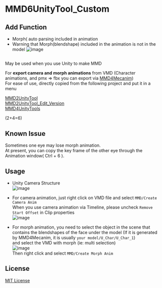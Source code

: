 ﻿# MMD6UnityTool_Custom
## Add Function
- Morph( auto parsing included in animation
- Warning that Morph(blendshape) included in the animation is not in the model
![image](https://user-images.githubusercontent.com/66342017/223606644-6f4d2316-c698-4730-a84c-d337bfeeb54d.png) <br>

##
May be used when you use Unity to make MMD

For **export camera and morph animations** from VMD (Character animations, and pmx => fbx you can export
via [MMD4Mecanim](https://stereoarts.jp/))
<br>
For ease of use, directly copied from the following project and put it in a menu

[MMD2UnityTool](https://github.com/cnscj/MMD2UnityTool) <br>
[MMD2UnityTool_Edit_Version](https://github.com/MorphoDiana/MMD2UnityTool) <br>
[MMD4UnityTools](https://github.com/ShiinaRinne/MMD4UnityTools) <br>

(2+4=6)

## Known Issue
Sometimes one eye may lose morph animation. <br>
At present, you can copy the key frame of the other eye through the Animation window( Ctrl + 6 ).
## Usage

- Unity Camera Structure <br>
![image](https://user-images.githubusercontent.com/66342017/223605229-38bd3891-3bf4-4642-8e20-cf93291213ac.png)

- For camera animation, just right click on VMD file and select `MMD/Create Camera Anim`<br>
  When you use camera animation via Timeline, please uncheck `Remove Start Offset` in Clip properties<br>
  ![image](https://user-images.githubusercontent.com/66342017/223605422-31ee9db1-be4c-4798-a2b6-b7fd22e228c3.png)
- For morph animation, you need to select the object in the scene that contains the blendshapes of the face under the
  model
  (If it is generated by MMD4Mecanim, it is usually `your model/U_Char/U_Char_1`)<br>
  and select the VMD with morph (ie: multi selection)<br>
  ![image](https://user-images.githubusercontent.com/66342017/223604895-7a4fb967-4efa-4ea2-bf91-29c35b15afd8.png) <br>
  Then right click and select `MMD/Create Morph Anim`

## License
[MIT License](https://github.com/ShiinaRinne/MMD6UnityTool/blob/master/LICENSE)

